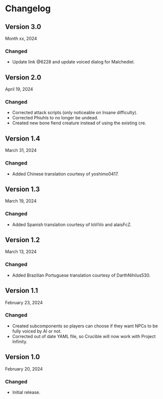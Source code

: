 # Changelog

## Version 3.0

Month xx, 2024

### Changed

- Update link @6228 and update voiced dialog for Malchediel.

## Version 2.0

April 19, 2024

### Changed

- Corrected attack scripts (only noticeable on Insane difficulty).
- Corrected Phiuhls to no longer be undead.
- Created new bone fiend creature instead of using the existing cre.

## Version 1.4

March 31, 2024

### Changed

- Added Chinese translation courtesy of yoshimo0417.

## Version 1.3

March 19, 2024

### Changed

- Added Spanish translation courtesy of loViVo and alaisFcZ.

## Version 1.2

March 13, 2024

### Changed

- Added Brazilian Portuguese translation courtesy of DarthNihilus530.

## Version 1.1

February 23, 2024

### Changed

- Created subcomponents so players can choose if they want NPCs to be fully voiced by AI or not.
- Corrected out of date YAML file, so Crucible will now work with Project Infinity.

## Version 1.0

February 20, 2024

### Changed

- Initial release.